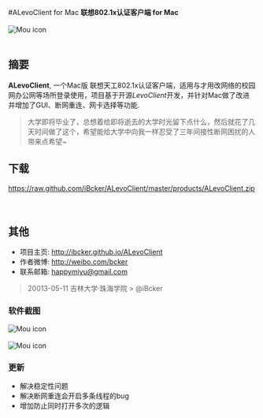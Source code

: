 #ALevoClient for Mac
**联想802.1x认证客户端 for Mac**
<br/>
<br/>
![Mou icon](https://raw.github.com/iBcker/ALevoClient/master/products/icon.png)
<br/>
<br/>
## 摘要

**ALevoClient**, 一个Mac版 联想天工802.1x认证客户端，适用与才用改网络的校园网办公网等场所登录使用，项目基于开源*LevoClient*开发，并针对Mac做了改进并增加了GUI、断网重连、网卡选择等功能.

> 大学即将毕业了，总想着给即将逝去的大学时光留下点什么，然后就花了几天时间做了这个，希望能给大学中向我一样忍受了三年间接性断网困扰的人带来点希望~


## 下载
<https://raw.github.com/iBcker/ALevoClient/master/products/ALevoClient.zip> 
<br/>
<br/>
<br/>
## 其他
- 项目主页: <http://ibcker.github.io/ALevoClient>
- 作者微博: <http://weibo.com/bcker>
- 联系邮箱: <happymiyu@gmail.com>

>20013-05-11 吉林大学·珠海学院 &gt; @iBcker

### 软件截图

![Mou icon](https://raw.github.com/iBcker/ALevoClient/master/products/snapshot2.png)
<br/>
<br/>
![Mou icon](https://raw.github.com/iBcker/ALevoClient/master/products/snapshot1.png)

### 更新
- 解决稳定性问题
- 解决断网重连会开启多条线程的bug
- 增加防止同时打开多次的逻辑